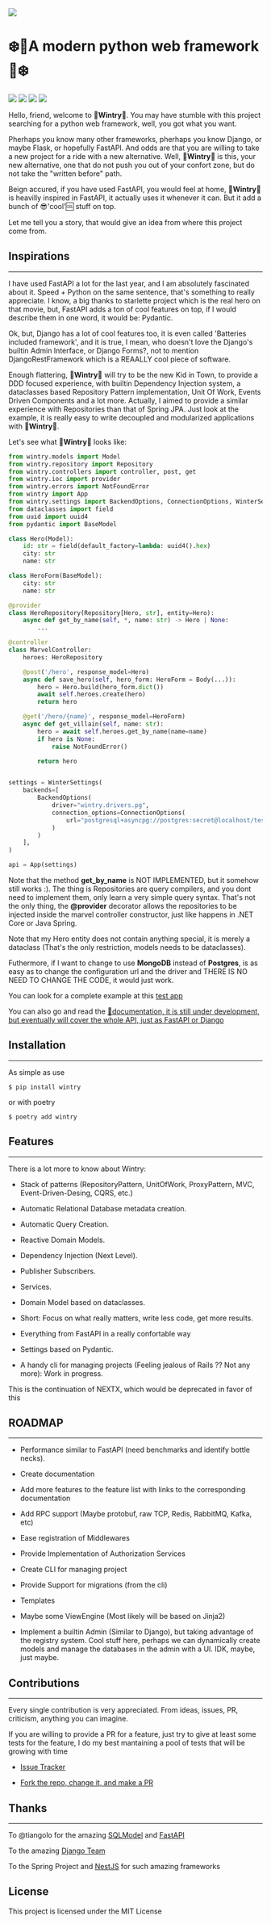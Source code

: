 <img src="docs/img/logo.jpg" />

# ❄️🐧A modern python web framework🐧❄️




![](https://img.shields.io/static/v1?label=code&message=python&color=<blue>&style=plastic&logo=github&logoColor=4ec9b0)
![](https://img.shields.io/static/v1?label=web&message=framework&color=<blue>&style=plastic&logo=github&logoColor=4ec9b0)
![](https://img.shields.io/static/v1?label=Tests&message=Passing&color=<blue>&style=plastic&logo=github&logoColor=4ec9b0)
![](https://img.shields.io/static/v1?label=pypi%20package&message=v0.1.0&color=<blue>&style=plastic&logo=github&logoColor=4ec9b0)


Hello, friend, welcome to 🐧**Wintry**🐧. You may have stumble with this project searching
for a python web framework, well, you got what you want.

Pherhaps you know many other frameworks, pherhaps you know Django, or maybe Flask,
or hopefully FastAPI. And odds are that you are willing to take a new project for a
ride with a new alternative. Well, 🐧**Wintry**🐧 is this, your new alternative, one that
do not push you out of your confort zone, but do not take the "written before" path.

Beign accured, if you have used FastAPI, you would feel at home, 🐧**Wintry**🐧 is heavilly
inspired in FastAPI, it actually uses it whenever it can. But it add a bunch of 
😎'cool'🆒 stuff on top.

Let me tell you a story, that would give an idea from where this project come from.

## Inspirations
---------------

I have used FastAPI a lot for the last year, and I am absolutely fascinated about it.
Speed + Python on the same sentence, that's something to really appreciate. I know, a big
thanks to starlette project which is the real hero on that movie, but, FastAPI adds a ton
of cool features on top, if I would describe them in one word, it would be: Pydantic.

Ok, but, Django has a lot of cool features too, it is even called 'Batteries included
framework', and it is true, I mean, who doesn't love the Django's builtin Admin Interface,
or Django Forms?, not to mention DjangoRestFramework which is a REAALLY cool piece of software.

Enough flattering, 🐧**Wintry**🐧 will try to be the new Kid in Town, to provide a DDD
focused experience, with builtin Dependency Injection system, a dataclasses based
Repository Pattern implementation, Unit Of Work, Events Driven Components and a lot more.
Actually, I aimed to provide a similar experience with Repositories than that of
Spring JPA. Just look at the example, it is really easy to write decoupled and modularized applications with 🐧**Wintry**🐧.

Let's see what 🐧**Wintry**🐧 looks like:

```python
from wintry.models import Model
from wintry.repository import Repository
from wintry.controllers import controller, post, get
from wintry.ioc import provider
from wintry.errors import NotFoundError
from wintry import App
from wintry.settings import BackendOptions, ConnectionOptions, WinterSettings
from dataclasses import field
from uuid import uuid4
from pydantic import BaseModel

class Hero(Model):
    id: str = field(default_factory=lambda: uuid4().hex)
    city: str
    name: str

class HeroForm(BaseModel):
    city: str
    name: str

@provider
class HeroRepository(Repository[Hero, str], entity=Hero):
    async def get_by_name(self, *, name: str) -> Hero | None:
        ...

@controller
class MarvelController:
    heroes: HeroRepository

    @post('/hero', response_model=Hero)
    async def save_hero(self, hero_form: HeroForm = Body(...)):
        hero = Hero.build(hero_form.dict())
        await self.heroes.create(hero)
        return hero

    @get('/hero/{name}', response_model=HeroForm)
    async def get_villain(self, name: str):
        hero = await self.heroes.get_by_name(name=name)
        if hero is None:
            raise NotFoundError()

        return hero


settings = WinterSettings(
    backends=[
        BackendOptions(
            driver="wintry.drivers.pg",
            connection_options=ConnectionOptions(
                url="postgresql+asyncpg://postgres:secret@localhost/tests"
            )
        )
    ],
)

api = App(settings)
```

Note that the method **get_by_name** is NOT IMPLEMENTED, but it somehow still works :). The thing is Repositories are query compilers,
and you dont need to implement them, only learn a very simple
query syntax. That's not the only thing, the **@provider** decorator
allows the repositories to be injected inside the marvel controller
constructor, just like happens in .NET Core or Java Spring.

Note that my Hero entity does not contain anything special, it is merely a dataclass (That's the only restriction, models needs to be dataclasses).

Futhermore, if I want to change to use **MongoDB** instead of **Postgres**, is as easy as
to change the configuration url and the driver 
and THERE IS NO NEED TO CHANGE THE CODE,
it would just work.

You can look for a complete example at this [test app](https://github.com/adriangs1996/wintry/tree/master/tuto)

You can also go and read the [📜documentation, it is still under development, but eventually will cover the whole API, just as FastAPI or Django](https://adriangs1996.github.io/wintry)

## Installation
---------------
As simple as use

```
$ pip install wintry
```

or with poetry

```
$ poetry add wintry
```

## Features
-----------
There is a lot more to know about Wintry:

* Stack of patterns (RepositoryPattern, UnitOfWork, ProxyPattern,
MVC, Event-Driven-Desing,
CQRS, etc.)

* Automatic Relational Database metadata creation.

* Automatic Query Creation.

* Reactive Domain Models.

* Dependency Injection (Next Level).

* Publisher Subscribers.

* Services.

* Domain Model based on dataclasses.

* Short: Focus on what really matters, write less code, get more results.

* Everything from FastAPI in a really confortable way

* Settings based on Pydantic.

* A handy cli for managing projects (Feeling jealous of Rails ?? Not any more): Work in progress.


This is the continuation of NEXTX, which would be deprecated
in favor of this

## ROADMAP
----------
* Performance similar to FastAPI (need benchmarks and identify bottle necks).

* Create documentation

* Add more features to the feature list with links to
the corresponding documentation

* Add RPC support (Maybe protobuf, raw TCP, Redis, RabbitMQ, Kafka, etc)

* Ease registration of Middlewares

* Provide Implementation of Authorization Services

* Create CLI for managing project

* Provide Support for migrations (from the cli)

* Templates

* Maybe some ViewEngine (Most likely will be based on Jinja2)

* Implement a builtin Admin (Similar to Django), but taking advantage of the registry system.
Cool stuff here, perhaps we can dynamically create models and manage the databases in the admin
with a UI. IDK, maybe, just maybe.

## Contributions
----------------

Every single contribution is very appreciated. From ideas, issues,
PR, criticism, anything you can imagine.

If you are willing to provide a PR for a feature, just try to
give at least some tests for the feature, I do my best
mantaining a pool of tests that will be growing with time

- [Issue Tracker](https://github.com/adriangs1996/wintry/issues)

- [Fork the repo, change it, and make a PR](https://github.com/adriangs1996/wintry)

## Thanks
--------
To @tiangolo for the amazing [SQLModel](https://github.com/tiangolo/sqlmodel) and [FastAPI](https://github.com/tiangolo/fastapi)

To the amazing [Django Team](https://github.com/django/django)

To the Spring Project and [NestJS](https://nestjs.com/) for such amazing frameworks


License
-------

This project is licensed under the MIT License